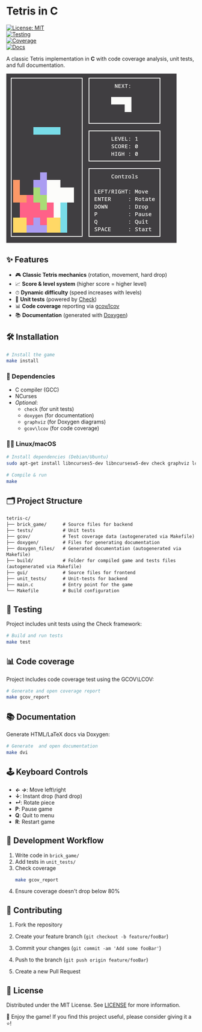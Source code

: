 # Tetris in C

[![License: MIT](https://img.shields.io/badge/License-MIT-blue.svg)](https://opensource.org/licenses/MIT)  
[![Testing](https://img.shields.io/badge/Testing-Check-green)](https://libcheck.github.io/check/)   
[![Coverage](https://img.shields.io/badge/Coverage-gcov/lcov-blue)](https://ltp.sourceforge.net/coverage/lcov.php)  
[![Docs](https://img.shields.io/badge/Docs-Doxygen-blueviolet)](https://www.doxygen.nl/)  

A classic Tetris implementation in **C** with code coverage analysis, unit tests, and full documentation.

![Gameplay Screenshot](doxygen/images/game_screenshot.png)

## ✨ Features

- 🎮 **Classic Tetris mechanics** (rotation, movement, hard drop)
- 📈 **Score & level system** (higher score = higher level)
- ⏱ **Dynamic difficulty** (speed increases with levels)
- 🧪 **Unit tests** (powered by [Check](https://libcheck.github.io/check/))
- 📊 **Code coverage** reporting via [gcov/lcov](https://gcc.gnu.org/onlinedocs/gcc/Gcov.html)
- 📚 **Documentation** (generated with [Doxygen](https://www.doxygen.nl/))


## 🛠️ Installation
```bash
# Install the game 
make install
```

### 🧰 Dependencies

- C compiler (GCC)
- NCurses
- *Optional*:
  - `check` (for unit tests)
  - `doxygen` (for documentation)
  - `graphviz` (for Doxygen diagrams)
  - `gcov\lcov` (for code coverage)

### 🐧🍎 Linux/macOS

```bash
# Install dependencies (Debian/Ubuntu)
sudo apt-get install libncurses5-dev libncursesw5-dev check graphviz lcov gcovr
```
```bash
# Compile & run
make
```
## 🗂️ Project Structure
```
tetris-c/  
├── brick_game/      # Source files for backend  
├── tests/           # Unit tests  
├── gcov/            # Test coverage data (autogenerated via Makefile)
├── doxygen/         # Files for generating documentation  
├── doxygen_files/   # Generated documentation (autogenerated via Makefile)
├── build/           # Folder for compiled game and tests files (autogenerated via Makefile)
├── gui/             # Source files for frontend  
├── unit_tests/      # Unit-tests for backend  
├── main.c           # Entry point for the game   
└── Makefile         # Build configuration  
```

## 🧪 Testing
Project includes unit tests using the Check framework:
```bash
# Build and run tests
make test
```

## 📊 Code coverage
Project includes code coverage test using the GCOV\LCOV:
```bash
# Generate and open coverage report
make gcov_report
```

## 📚 Documentation
Generate HTML/LaTeX docs via Doxygen:
```bash
# Generate  and open documentation
make dvi
```
## 🕹️ Keyboard Controls

- ***← →***: Move left\right
- **↓**: Instant drop (hard drop)
- **↵**: Rotate piece
- **P**: Pause game
- **Q**: Quit to menu
- **R**: Restart game

## 🔄 Development Workflow

1. Write code in ```brick_game/```
2. Add tests in ```unit_tests/```
3. Check coverage
    ```bash
    make gcov_report
    ```
4. Ensure coverage doesn't drop below 80% 

## 🤝 Contributing
1. Fork the repository

2. Create your feature branch (```git checkout -b feature/fooBar```)

3. Commit your changes (```git commit -am 'Add some fooBar'```)

4. Push to the branch (```git push origin feature/fooBar```)

5. Create a new Pull Request

## 📜 License

Distributed under the MIT License. See [LICENSE](LICENSE) for more information.


🎯 Enjoy the game! If you find this project useful, please consider giving it a ⭐!